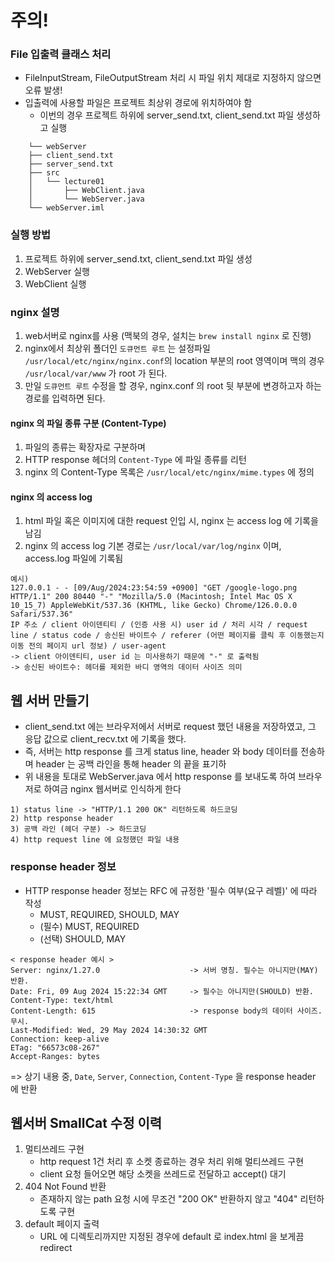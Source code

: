 # 주의!
### File 입출력 클래스 처리
- FileInputStream, FileOutputStream 처리 시 파일 위치 제대로 지정하지 않으면 오류 발생!
- 입출력에 사용할 파일은 프로젝트 최상위 경로에 위치하여야 함
  - 이번의 경우 프로젝트 하위에 server_send.txt, client_send.txt 파일 생성하고 실행
```
    └── webServer
    ├── client_send.txt
    ├── server_send.txt
    ├── src
    │   └── lecture01
    │       ├── WebClient.java
    │       └── WebServer.java
    └── webServer.iml
```

### 실행 방법
1. 프로젝트 하위에 server_send.txt, client_send.txt 파일 생성
2. WebServer 실행
3. WebClient 실행


### nginx 설명
1. web서버로 nginx를 사용 (맥북의 경우, 설치는 ``brew install nginx`` 로 진행)
2. nginx에서 최상위 폴더인 ``도큐먼트 루트`` 는 설정파일 ``/usr/local/etc/nginx/nginx.conf``의 location 부분의 root 영역이며
   맥의 경우 ``/usr/local/var/www`` 가 root 가 된다.
3. 만일 ``도큐먼트 루트`` 수정을 할 경우, nginx.conf 의 root 뒷 부분에 변경하고자 하는 경로를 입력하면 된다.

#### nginx 의 파일 종류 구분 (Content-Type)
1. 파일의 종류는 확장자로 구분하며
2. HTTP response 헤더의 ``Content-Type`` 에 파일 종류를 리턴
3. nginx 의 Content-Type 목록은 ``/usr/local/etc/nginx/mime.types`` 에 정의

#### nginx 의 access log
1. html 파일 혹은 이미지에 대한 request 인입 시, nginx 는 access log 에 기록을 남김
2. nginx 의 access log 기본 경로는 ``/usr/local/var/log/nginx`` 이며, access.log 파일에 기록됨
```
예시) 
127.0.0.1 - - [09/Aug/2024:23:54:59 +0900] "GET /google-logo.png HTTP/1.1" 200 80440 "-" "Mozilla/5.0 (Macintosh; Intel Mac OS X 10_15_7) AppleWebKit/537.36 (KHTML, like Gecko) Chrome/126.0.0.0 Safari/537.36"
IP 주소 / client 아이덴티티 / (인증 사용 시) user id / 처리 시각 / request line / status code / 송신된 바이트수 / referer (어떤 페이지를 클릭 후 이동했는지 이동 전의 페이지 url 정보) / user-agent
-> client 아이덴티티, user id 는 미사용하기 때문에 "-" 로 출력됨
-> 송신된 바이트수: 헤더를 제외한 바디 영역의 데이터 사이즈 의미
```

## 웹 서버 만들기
- client_send.txt 에는 브라우저에서 서버로 request 했던 내용을 저장하였고, 그 응답 값으로 client_recv.txt 에 기록을 했다.
- 즉, 서버는 http response 를 크게 status line, header 와 body 데이터를 전송하며 header 는 공백 라인을 통해 header 의 끝을 표기하
- 위 내용을 토대로 WebServer.java 에서 http response 를 보내도록 하여 브라우저로 하여금 nginx 웹서버로 인식하게 한다
```
1) status line -> "HTTP/1.1 200 OK" 리턴하도록 하드코딩
2) http response header
3) 공백 라인 (헤더 구분) -> 하드코딩
4) http request line 에 요청했던 파일 내용
```
### response header 정보
- HTTP response header 정보는 RFC 에 규정한 '필수 여부(요구 레벨)' 에 따라 작성
  - MUST, REQUIRED, SHOULD, MAY
  - (필수) MUST, REQUIRED
  - (선택) SHOULD, MAY
```
< response header 예시 >
Server: nginx/1.27.0                    -> 서버 명칭. 필수는 아니지만(MAY) 반환.
Date: Fri, 09 Aug 2024 15:22:34 GMT     -> 필수는 아니지만(SHOULD) 반환.
Content-Type: text/html
Content-Length: 615                     -> response body의 데이터 사이즈. 무시. 
Last-Modified: Wed, 29 May 2024 14:30:32 GMT
Connection: keep-alive
ETag: "66573c08-267"
Accept-Ranges: bytes
```
=> 상기 내용 중, ``Date``, ``Server``, ``Connection``, ``Content-Type`` 을 response header 에 반환


## 웹서버 SmallCat 수정 이력
1. 멀티쓰레드 구현
   - http request 1건 처리 후 소켓 종료하는 경우 처리 위해 멀티쓰레드 구현
   - client 요청 들어오면 해당 소켓을 쓰레드로 전달하고 accept() 대기
2. 404 Not Found 반환
   - 존재하지 않는 path 요청 시에 무조건 "200 OK" 반환하지 않고 "404" 리턴하도록 구현 
3. default 페이지 출력
   - URL 에 디렉토리까지만 지정된 경우에 default 로 index.html 을 보게끔 redirect